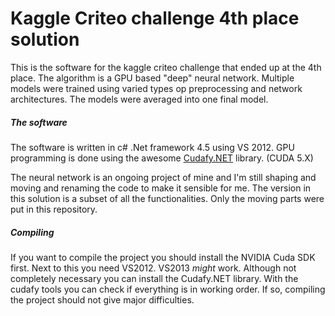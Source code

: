 Kaggle Criteo challenge 4th place solution
=============

This is the software for the kaggle criteo challenge that ended up at the 4th place.
The algorithm is a GPU based "deep" neural network. Multiple models were trained using varied types op preprocessing and network architectures. The models were averaged into one final model.

##### The software
The software is written in c# .Net framework 4.5 using VS 2012.
GPU programming is done using the awesome [Cudafy.NET](https://cudafy.codeplex.com/) library. (CUDA 5.X)

The neural network is an ongoing project of mine and I'm still shaping and moving and renaming the code to make it sensible for me. The version in this solution is a subset of all the functionalities. Only the moving parts were put in this repository.

##### Compiling
If you want to compile the project you should install the NVIDIA Cuda SDK first.
Next to this you need VS2012. VS2013 *might* work. Although not completely necessary you can install the Cudafy.NET library.
With the cudafy tools you can check if everything is in working order. If so, compiling the project should not give major difficulties.





